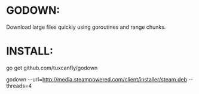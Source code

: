 GODOWN:
=======

Download large files quickly using goroutines and range chunks.

INSTALL:
========

go get github.com/tuxcanfly/godown

godown --url=http://media.steampowered.com/client/installer/steam.deb --threads=4
